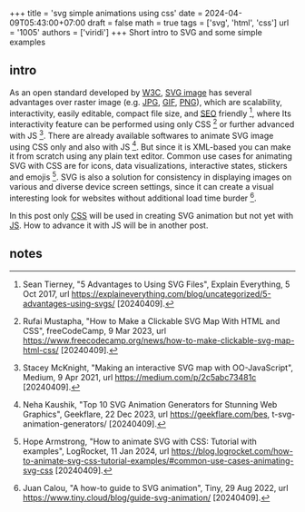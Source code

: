 +++
title = 'svg simple animations using css'
date = 2024-04-09T05:43:00+07:00
draft = false
math = true
tags = ['svg', 'html', 'css']
url = '1005'
authors = ['viridi']
+++
Short intro to SVG and some simple examples <!--more-->


## intro
As an open standard developed by [W3C](https://www.w3.org/about/), [SVG image](https://developer.mozilla.org/en-US/docs/Web/SVG) has several advantages over raster image (e.g. [JPG](https://jpeg.org/), [GIF](https://www.w3.org/Graphics/GIF/spec-gif87.txt), [PNG](http://www.libpng.org/)), which are scalability, interactivity, easily editable, compact file size, and [SEO](https://en.wikipedia.org/w/index.php?oldid=1217219943) friendly [^tierney_2017], where Its interactivity feature can be performed using only CSS [^mustapha_2023] or further advanced with JS [^mcknight_2021]. There are already available softwares to animate SVG image using CSS only and also with JS [^kaushik_2023]. But since it is XML-based you can make it from scratch using any plain text editor. Common use cases for animating SVG with CSS are for icons, data visualizations, interactive states, stickers and emojis [^armstrong_2024]. SVG is also a solution for consistency in displaying images on various and diverse device screen settings, since it can create a visual interesting look for websites without additional load time burder [^calou_2022].

In this post only [CSS](https://developer.mozilla.org/en-US/docs/Web/CSS) will be used in creating SVG animation but not yet with [JS](https://developer.mozilla.org/en-US/docs/Web/JavaScript). How to advance it with JS will be in another post.


## notes
[^armstrong_2024]: Hope Armstrong, "How to animate SVG with CSS: Tutorial with examples", LogRocket, 11 Jan 2024, url https://blog.logrocket.com/how-to-animate-svg-css-tutorial-examples/#common-use-cases-animating-svg-css [20240409].
[^calou_2022]: Juan Calou, "A how-to guide to SVG animation", Tiny, 29 Aug 2022, url https://www.tiny.cloud/blog/guide-svg-animation/ [20240409]. 
[^kaushik_2023]: Neha Kaushik, "Top 10 SVG Animation Generators for Stunning Web Graphics", Geekflare, 22 Dec 2023, url https://geekflare.com/bes, t-svg-animation-generators/ [20240409].
[^mcknight_2021]: Stacey McKnight, "Making an interactive SVG map with OO-JavaScript", Medium, 9 Apr 2021, url https://medium.com/p/2c5abc73481c [20240409].
[^mustapha_2023]: Rufai Mustapha, "How to Make a Clickable SVG Map With HTML and CSS", freeCodeCamp, 9 Mar 2023, url https://www.freecodecamp.org/news/how-to-make-clickable-svg-map-html-css/ [20240409].
[^tierney_2017]: Sean Tierney, "5 Advantages to Using SVG Files", Explain Everything, 5 Oct 2017, url https://explaineverything.com/blog/uncategorized/5-advantages-using-svgs/ [20240409].
